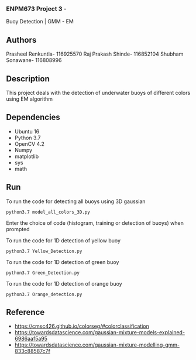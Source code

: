 ### ENPM673 Project 3 -
Buoy Detection | GMM - EM

## Authors
Prasheel Renkuntla- 116925570
Raj Prakash Shinde- 116852104
Shubham Sonawane- 116808996
 
## Description
This project deals with the detection of underwater buoys of different colors using EM algorithm

## Dependencies
* Ubuntu 16
* Python 3.7
* OpenCV 4.2
* Numpy
* matplotlib
* sys
* math


## Run
To run the code for detecting all buoys using 3D gaussian
```
python3.7 model_all_colors_3D.py
```
Enter the choice of code (histogram, training or detection of buoys) when prompted

To run the code for 1D detection of yellow buoy
```
python3.7 Yellow_Detection.py
```
To run the code for 1D detection of green buoy
```
python3.7 Green_Detection.py
```
To run the code for 1D detection of orange buoy
```
python3.7 Orange_detection.py
```

 
## Reference
* https://cmsc426.github.io/colorseg/#colorclassification
* https://towardsdatascience.com/gaussian-mixture-models-explained-6986aaf5a95
* https://towardsdatascience.com/gaussian-mixture-modelling-gmm-833c88587c7f

